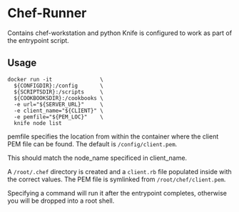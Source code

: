 # Chef-Runner

Contains chef-workstation and python
Knife is configured to work as part of the entrypoint script.

## Usage
```
docker run -it               \
  ${CONFIGDIR}:/config       \
  ${SCRIPTSDIR}:/scripts     \
  ${COOKBOOKSDIR}:/cookbooks \
  -e url="${SERVER_URL}"     \
  -e client_name="${CLIENT}" \
  -e pemfile="${PEM_LOC}"    \
  knife node list
```
pemfile specifies the location from within the container
where the client PEM file can be found. The default is
`/config/client.pem`.

This should match the node_name specificed in client_name.

A `/root/.chef` directory is created and a `client.rb` file
populated inside with the correct values. The PEM file
is symlinked from `/root/chef/client.pem`.

Specifying a command will run it after the entrypoint completes, otherwise
you will be dropped into a root shell.

